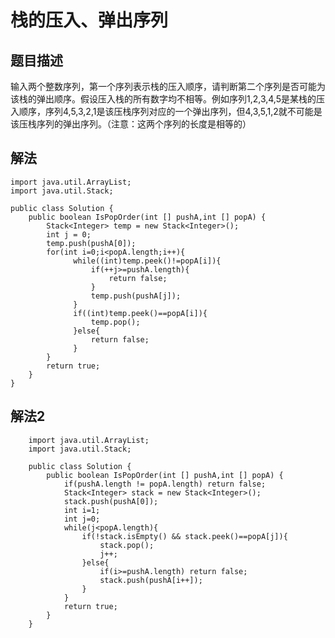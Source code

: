 # 栈的压入、弹出序列

## 题目描述
输入两个整数序列，第一个序列表示栈的压入顺序，请判断第二个序列是否可能为该栈的弹出顺序。假设压入栈的所有数字均不相等。例如序列1,2,3,4,5是某栈的压入顺序，序列4,5,3,2,1是该压栈序列对应的一个弹出序列，但4,3,5,1,2就不可能是该压栈序列的弹出序列。（注意：这两个序列的长度是相等的）

## 解法
    import java.util.ArrayList;
    import java.util.Stack;

    public class Solution {
        public boolean IsPopOrder(int [] pushA,int [] popA) {
            Stack<Integer> temp = new Stack<Integer>();
            int j = 0;
            temp.push(pushA[0]);
            for(int i=0;i<popA.length;i++){
                  while((int)temp.peek()!=popA[i]){
                      if(++j>=pushA.length){
                          return false;
                      }
                      temp.push(pushA[j]);
                  }
                  if((int)temp.peek()==popA[i]){
                      temp.pop();
                  }else{
                      return false;
                  }
            }
            return true;
        }
    }
## 解法2
        import java.util.ArrayList;
        import java.util.Stack;

        public class Solution {
            public boolean IsPopOrder(int [] pushA,int [] popA) {
                if(pushA.length != popA.length) return false;
                Stack<Integer> stack = new Stack<Integer>();
                stack.push(pushA[0]);
                int i=1;
                int j=0;
                while(j<popA.length){
                    if(!stack.isEmpty() && stack.peek()==popA[j]){
                        stack.pop();
                        j++;
                    }else{
                        if(i>=pushA.length) return false;
                        stack.push(pushA[i++]);
                    }
                }
                return true;
            }
        }
